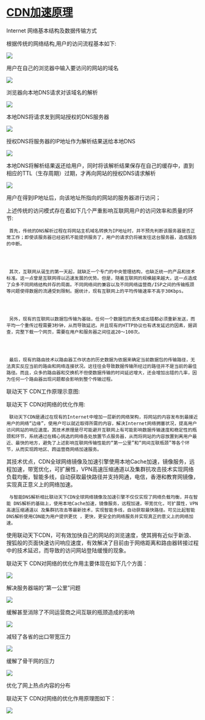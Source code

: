 # [CDN加速原理](https://www.cnblogs.com/wxiaona/p/5867685.html)

Internet 网络基本结构及数据传输方式

根据传统的网络结构,用户的访问流程基本如下:

![](http://www.72e.net/host/images/2010img/host_ico2.gif)

用户在自己的浏览器中输入要访问的网站的域名

![](http://www.72e.net/host/images/2010img/host_ico2.gif)

浏览器向本地DNS请求对该域名的解析

![](http://www.72e.net/host/images/2010img/host_ico2.gif)

本地DNS将请求发到网站授权的DNS服务器

![](http://www.72e.net/host/images/2010img/host_ico2.gif)

授权DNS将服务器的IP地址作为解析结果送给本地DNS

![](http://www.72e.net/host/images/2010img/host_ico2.gif)

本地DNS将解析结果返还给用户，同时将该解析结果保存在自己的缓存中，直到相应的TTL（生存周期）过期，才再向网站的授权DNS请求解析

![](http://www.72e.net/host/images/2010img/host_ico2.gif)

用户在得到IP地址后，向该地址所指向的网站的服务器进行访问；

上述传统的访问模式存在着如下几个严重影响互联网用户的访问效率和质量的环节:

```
 首先，传统的DNS解析过程在将网站主机域名转换为IP地址时，并不预先判断该服务器是否正常工作；即使该服务器已经宕机不能提供服务了，用户的请求仍将被发往这台服务器，造成服务的中断。




 其次，互联网从诞生的第一天起，就缺乏一个专门的中央管理结构，也缺乏统一的产品和技术标准。这一点曾是互联网得以迅速发展的优势。但是，随着互联网的规模越来越大，这一点造成了众多不同网络结构并存的局面。不同网络间的兼容以及不同网络运营商/ISP之间的传输瓶颈等问题使得数据的流通受到限制。据统计，现有互联网上的平均传输速率不高于30Kbps。




 另外，现有的互联网以数据包传输为基础，任何一个数据包的丢失或出错都必须重新发送，而平均一个重传过程需要3秒钟，从而导致延迟。并且现有的HTTP协议也有诱发延迟的因素，据调查，完整下载一个网页，需要在用户和服务器之间往返20～100次。




 最后，现有的路由技术以路由器工作状态的历史数据为依据来确定当前数据包的传输路径，无法真实反应当前的路由和网络连接状况。这往往会导致数据传输所经过的路径并不是当前的最佳路径。而且，众多的路由器和交换机不但使数据传输的时间延迟增大，还会增加出错的几率，因为任何一个路由器出现问题都会影响到整个传输过程。
```

联动天下 CDN工作原理示意图:



联动天下 CDN对网络的优化作用:

```
 联动天下CDN是通过在现有的Internet中增加一层新的网络架构，将网站的内容发布到最接近用户的网络“边缘”，使用户可以就近取得所需的内容，解决Internet网络拥塞状况，提高用户访问网站的响应速度。其技术原理是尽可能避开互联网上有可能影响数据传输速度和稳定性的瓶颈和环节，系统通过在精心挑选的网络各处放置节点服务器，从而将网站的内容放置到离用户最近、最快的地方，避免了上述影响互联网传输性能的“第一公里”和“网间互联瓶颈”等各个环节，从而实现跨地区、跨运营商网络加速服务。
```

其技术优点，CDN全球网络镜像及加速引擎使用本地Cache加速，镜像服务，远程加速，带宽优化，可扩展性，VPN高速压缩通道以及集群抗攻击技术实现网络负载均衡，智能多线，自动获取最快路径并支持网通，电信，香港和教育网镜像，实现真正意义上的网络加速。

```
 与智能DNS解析相比联动天下CDN全球网络镜像及加速引擎不仅仅实现了网络负载均衡，并在智能 DNS解析的基础上，使用本地Cache加速，镜像服务，远程加速，带宽优化，可扩展性，VPN高速压缩通道以 及集群抗攻击等最新技术，实现智能多线，自动获取最快路径。可见比起智能DNS解析使用CDN能为用户提供更优 ，更快，更安全的网络服务并实现真正的意义上的网络加速。  
```

使用联动天下CDN，可有效加快自己的网站的浏览速度，使其拥有近似于新浪、搜狐般的页面快速访问响应速度，有效解决了目前由于网络距离和路由器转接过程中的技术延迟，而导致的访问网站登陆缓慢的现象。

联动天下 CDN对网络的优化作用主要体现在如下几个方面：

![](http://www.72e.net/host/images/2010img/host_ico2.gif)

解决服务器端的“第一公里”问题

![](http://www.72e.net/host/images/2010img/host_ico2.gif)

缓解甚至消除了不同运营商之间互联的瓶颈造成的影响

![](http://www.72e.net/host/images/2010img/host_ico2.gif)

减轻了各省的出口带宽压力

![](http://www.72e.net/host/images/2010img/host_ico2.gif)

缓解了骨干网的压力

![](http://www.72e.net/host/images/2010img/host_ico2.gif)

优化了网上热点内容的分布

联动天下 CDN对网络的优化作用原理图如下：

![](http://www.72e.net/cdnspeed/images/cdnyuanli_3.gif)

